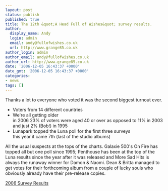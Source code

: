 ```yaml
---
layout: post
status: publish
published: true
title: The 12th &quot;A Head Full of Wishes&quot; survey results.
author:
  display_name: Andy
  login: admin
  email: andy@fullofwishes.co.uk
  url: http://www.grange85.co.uk
author_login: admin
author_email: andy@fullofwishes.co.uk
author_url: http://www.grange85.co.uk
date: '2006-12-05 16:43:37 +0000'
date_gmt: '2006-12-05 16:43:37 +0000'
categories:
- news
tags: []
---
```

<div align="center"></div>
<p>Thanks a lot to everyone who voted it was the second biggest turnout ever.</p>
<ul>
<li>Voters from 14 different countries</li>
<li>We're all getting older<br/>   in 2006 23% of voters were aged 40 or over   as opposed to 11% in 2003 and just 2% (Bob!) in 1995</li>
<li>Lunapark topped the Luna poll for the first three surveys<br/>   this year it came 7th (last of the studio albums)</li>
</ul>
<p>All the usual suspects at the tops of the charts. Galaxie 500's On Fire has topped all but one poll since 1995; Penthouse has been at the top of the Luna results since the year after it was released and More Sad Hits is always the runaway winner for Damon &amp; Naomi. Dean & Britta managed to get votes for their forthcoming album from a couple of lucky souls who obviously already have their pre-release copies.</p>
<p><a href="http://www.grange85.co.uk/galaxie/index.php?year=2006">2006 Survey Results</a></p>
